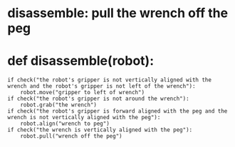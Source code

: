 # disassemble: pull the wrench off the peg
# def disassemble(robot):
    if check("the robot's gripper is not vertically aligned with the wrench and the robot's gripper is not left of the wrench"):
        robot.move("gripper to left of wrench")
    if check("the robot's gripper is not around the wrench"):
        robot.grab("the wrench")
    if check("the robot's gripper is forward aligned with the peg and the wrench is not vertically aligned with the peg"):
        robot.align("wrench to peg")
    if check("the wrench is vertically aligned with the peg"):
        robot.pull("wrench off the peg")